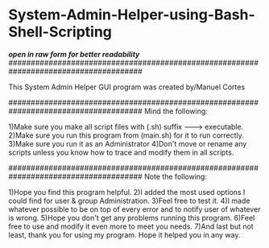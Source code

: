 # System-Admin-Helper-using-Bash-Shell-Scripting

***open in raw form for better readability***
######################################################################################

 This System Admin Helper GUI program
           was created by/Manuel Cortes

######################################################################################
Mind the following:

1)Make sure you make all script files with (.sh) suffix ---> executable.
2)Make sure you run this program from (main.sh) for it to run correctly.
3)Make sure you run it as an Administrator
4)Don't move or rename any scripts unless you know how to trace and modify them in all scripts.

######################################################################################
Note the following:

1)Hope you find this program helpful.
2)I added the most used options I could find for user & group Administration.
3)Feel free to test it.
4)I made whatever possible to be on top of every error and to notify user of whatever is wrong.
5)Hope you don't get any problems running this program.
6)Feel free to use and modify it even more to meet you needs.
7)And last but not least, thank you for using my program. Hope it helped you in any way.
